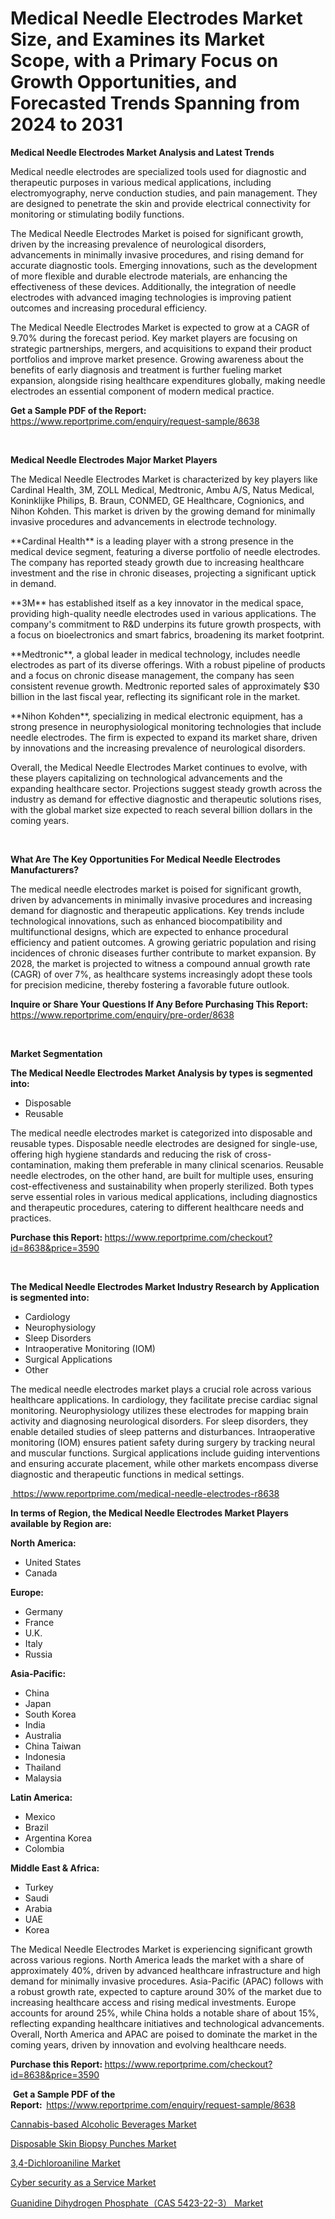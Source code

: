 <p><h1>Medical Needle Electrodes Market Size, and Examines its Market Scope, with a Primary Focus on Growth Opportunities, and Forecasted Trends Spanning from 2024 to 2031</h1></p><p><strong>Medical Needle Electrodes Market Analysis and Latest Trends</strong></p>
<p><p>Medical needle electrodes are specialized tools used for diagnostic and therapeutic purposes in various medical applications, including electromyography, nerve conduction studies, and pain management. They are designed to penetrate the skin and provide electrical connectivity for monitoring or stimulating bodily functions. </p><p>The Medical Needle Electrodes Market is poised for significant growth, driven by the increasing prevalence of neurological disorders, advancements in minimally invasive procedures, and rising demand for accurate diagnostic tools. Emerging innovations, such as the development of more flexible and durable electrode materials, are enhancing the effectiveness of these devices. Additionally, the integration of needle electrodes with advanced imaging technologies is improving patient outcomes and increasing procedural efficiency.</p><p>The Medical Needle Electrodes Market is expected to grow at a CAGR of 9.70% during the forecast period. Key market players are focusing on strategic partnerships, mergers, and acquisitions to expand their product portfolios and improve market presence. Growing awareness about the benefits of early diagnosis and treatment is further fueling market expansion, alongside rising healthcare expenditures globally, making needle electrodes an essential component of modern medical practice.</p></p>
<p><strong>Get a Sample PDF of the Report:&nbsp;</strong> <a href="https://www.reportprime.com/enquiry/request-sample/8638">https://www.reportprime.com/enquiry/request-sample/8638</a></p>
<p>&nbsp;</p>
<p><strong>Medical Needle Electrodes Major Market Players</strong></p>
<p><p>The Medical Needle Electrodes Market is characterized by key players like Cardinal Health, 3M, ZOLL Medical, Medtronic, Ambu A/S, Natus Medical, Koninklijke Philips, B. Braun, CONMED, GE Healthcare, Cognionics, and Nihon Kohden. This market is driven by the growing demand for minimally invasive procedures and advancements in electrode technology.</p><p>**Cardinal Health** is a leading player with a strong presence in the medical device segment, featuring a diverse portfolio of needle electrodes. The company has reported steady growth due to increasing healthcare investment and the rise in chronic diseases, projecting a significant uptick in demand.</p><p>**3M** has established itself as a key innovator in the medical space, providing high-quality needle electrodes used in various applications. The company's commitment to R&D underpins its future growth prospects, with a focus on bioelectronics and smart fabrics, broadening its market footprint.</p><p>**Medtronic**, a global leader in medical technology, includes needle electrodes as part of its diverse offerings. With a robust pipeline of products and a focus on chronic disease management, the company has seen consistent revenue growth. Medtronic reported sales of approximately $30 billion in the last fiscal year, reflecting its significant role in the market.</p><p>**Nihon Kohden**, specializing in medical electronic equipment, has a strong presence in neurophysiological monitoring technologies that include needle electrodes. The firm is expected to expand its market share, driven by innovations and the increasing prevalence of neurological disorders.</p><p>Overall, the Medical Needle Electrodes Market continues to evolve, with these players capitalizing on technological advancements and the expanding healthcare sector. Projections suggest steady growth across the industry as demand for effective diagnostic and therapeutic solutions rises, with the global market size expected to reach several billion dollars in the coming years.</p></p>
<p>&nbsp;</p>
<p><strong>What Are The Key Opportunities For Medical Needle Electrodes Manufacturers?</strong></p>
<p><p>The medical needle electrodes market is poised for significant growth, driven by advancements in minimally invasive procedures and increasing demand for diagnostic and therapeutic applications. Key trends include technological innovations, such as enhanced biocompatibility and multifunctional designs, which are expected to enhance procedural efficiency and patient outcomes. A growing geriatric population and rising incidences of chronic diseases further contribute to market expansion. By 2028, the market is projected to witness a compound annual growth rate (CAGR) of over 7%, as healthcare systems increasingly adopt these tools for precision medicine, thereby fostering a favorable future outlook.</p></p>
<p><strong>Inquire or Share Your Questions If Any Before Purchasing This Report:</strong> <a href="https://www.reportprime.com/enquiry/pre-order/8638">https://www.reportprime.com/enquiry/pre-order/8638</a></p>
<p>&nbsp;</p>
<p><strong>Market Segmentation</strong></p>
<p><strong>The Medical Needle Electrodes Market Analysis by types is segmented into:</strong></p>
<p><ul><li>Disposable</li><li>Reusable</li></ul></p>
<p><p>The medical needle electrodes market is categorized into disposable and reusable types. Disposable needle electrodes are designed for single-use, offering high hygiene standards and reducing the risk of cross-contamination, making them preferable in many clinical scenarios. Reusable needle electrodes, on the other hand, are built for multiple uses, ensuring cost-effectiveness and sustainability when properly sterilized. Both types serve essential roles in various medical applications, including diagnostics and therapeutic procedures, catering to different healthcare needs and practices.</p></p>
<p><strong>Purchase this Report:&nbsp;</strong><a href="https://www.reportprime.com/checkout?id=8638&price=3590">https://www.reportprime.com/checkout?id=8638&price=3590</a></p>
<p>&nbsp;</p>
<p><strong>The Medical Needle Electrodes Market Industry Research by Application is segmented into:</strong></p>
<p><ul><li>Cardiology</li><li>Neurophysiology</li><li>Sleep Disorders</li><li>Intraoperative Monitoring (IOM)</li><li>Surgical Applications</li><li>Other</li></ul></p>
<p><p>The medical needle electrodes market plays a crucial role across various healthcare applications. In cardiology, they facilitate precise cardiac signal monitoring. Neurophysiology utilizes these electrodes for mapping brain activity and diagnosing neurological disorders. For sleep disorders, they enable detailed studies of sleep patterns and disturbances. Intraoperative monitoring (IOM) ensures patient safety during surgery by tracking neural and muscular functions. Surgical applications include guiding interventions and ensuring accurate placement, while other markets encompass diverse diagnostic and therapeutic functions in medical settings.</p></p>
<p><a href="https://www.reportprime.com/medical-needle-electrodes-r8638">&nbsp;https://www.reportprime.com/medical-needle-electrodes-r8638</a></p>
<p><strong>In terms of Region, the Medical Needle Electrodes Market Players available by Region are:</strong></p>
<p>
    <p> <strong> North America: </strong>
        <ul>
            <li>United States</li>
            <li>Canada</li>
        </ul>
        </p> 
    <p> <strong> Europe: </strong>
        <ul>
            <li>Germany</li>
            <li>France</li>
            <li>U.K.</li>
            <li>Italy</li>
            <li>Russia</li>
        </ul>
        </p> 
    <p> <strong> Asia-Pacific: </strong>
        <ul>
            <li>China</li>
            <li>Japan</li>
            <li>South Korea</li>
            <li>India</li>
            <li>Australia</li>
            <li>China Taiwan</li>
            <li>Indonesia</li>
            <li>Thailand</li>
            <li>Malaysia</li>
        </ul>
        </p> 
    <p> <strong> Latin America: </strong>
        <ul>
            <li>Mexico</li>
            <li>Brazil</li>
            <li>Argentina Korea</li>
            <li>Colombia</li>
        </ul>
        </p> 
    <p> <strong> Middle East & Africa: </strong>
        <ul>
            <li>Turkey</li>
            <li>Saudi</li>
            <li>Arabia</li>
            <li>UAE</li>
            <li>Korea</li>
        </ul>
    </p>
    </p>
<p><p>The Medical Needle Electrodes Market is experiencing significant growth across various regions. North America leads the market with a share of approximately 40%, driven by advanced healthcare infrastructure and high demand for minimally invasive procedures. Asia-Pacific (APAC) follows with a robust growth rate, expected to capture around 30% of the market due to increasing healthcare access and rising medical investments. Europe accounts for around 25%, while China holds a notable share of about 15%, reflecting expanding healthcare initiatives and technological advancements. Overall, North America and APAC are poised to dominate the market in the coming years, driven by innovation and evolving healthcare needs.</p></p>
<p><strong>Purchase this Report: </strong><a href="https://www.reportprime.com/checkout?id=8638&price=3590">https://www.reportprime.com/checkout?id=8638&price=3590</a></p>
<p>&nbsp;<strong>Get a Sample PDF of the Report:&nbsp;&nbsp;</strong><a href="https://www.reportprime.com/enquiry/request-sample/8638">https://www.reportprime.com/enquiry/request-sample/8638</a></p>
<p><strong></strong></p>
<p><p><a href="https://issuu.com/reportprime-2/docs/cannabis-based-alcoholic-beverages-_ae5b85981e4452">Cannabis-based Alcoholic Beverages Market</a></p><p><a href="https://github.com/RichRobinson5/Market-Research-Report-List-7/blob/main/disposable-skin-biopsy-punches-market.md">Disposable Skin Biopsy Punches Market</a></p><p><a href="https://medium.com/@jennyflatoue9/the-global-3-4-dichloroaniline-market-is-at-the-forefront-of-innovation-driving-rapid-industry-6a19a7674d9e">3,4-Dichloroaniline Market</a></p><p><a href="https://www.linkedin.com/pulse/market-forecasting-change-global-cyber-security-service-dynamics-lwkpe?trackingId=SkTvaAm0SW%2Btq%2B4CqKXc7A%3D%3D">Cyber security as a Service Market</a></p><p><a href="https://issuu.com/reportprime-2/docs/guanidine-dihydrogen-phosphatecas-5_8a994981bed967">Guanidine Dihydrogen Phosphate（CAS 5423-22-3） Market</a></p></p>